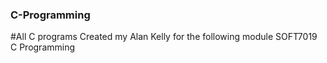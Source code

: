 ### C-Programming

#All C programs Created my Alan Kelly for the following module
  SOFT7019 C Programming

  

